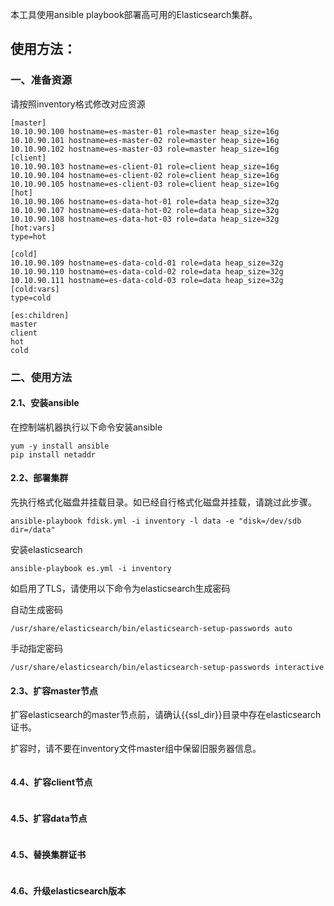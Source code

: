 本工具使用ansible playbook部署高可用的Elasticsearch集群。



## 使用方法：

### 一、准备资源

请按照inventory格式修改对应资源

```
[master]
10.10.90.100 hostname=es-master-01 role=master heap_size=16g
10.10.90.101 hostname=es-master-02 role=master heap_size=16g
10.10.90.102 hostname=es-master-03 role=master heap_size=16g
[client]
10.10.90.103 hostname=es-client-01 role=client heap_size=16g
10.10.90.104 hostname=es-client-02 role=client heap_size=16g
10.10.90.105 hostname=es-client-03 role=client heap_size=16g
[hot]
10.10.90.106 hostname=es-data-hot-01 role=data heap_size=32g
10.10.90.107 hostname=es-data-hot-02 role=data heap_size=32g
10.10.90.108 hostname=es-data-hot-03 role=data heap_size=32g
[hot:vars]
type=hot

[cold]
10.10.90.109 hostname=es-data-cold-01 role=data heap_size=32g
10.10.90.110 hostname=es-data-cold-02 role=data heap_size=32g
10.10.90.111 hostname=es-data-cold-03 role=data heap_size=32g
[cold:vars]
type=cold

[es:children]
master
client
hot
cold
```




### 二、使用方法

#### 2.1、安装ansible

在控制端机器执行以下命令安装ansible

```
yum -y install ansible
pip install netaddr
```



#### 2.2、部署集群

先执行格式化磁盘并挂载目录。如已经自行格式化磁盘并挂载，请跳过此步骤。

```
ansible-playbook fdisk.yml -i inventory -l data -e "disk=/dev/sdb dir=/data"
```
安装elasticsearch
```
ansible-playbook es.yml -i inventory
```

如启用了TLS，请使用以下命令为elasticsearch生成密码

自动生成密码

```
/usr/share/elasticsearch/bin/elasticsearch-setup-passwords auto
```

手动指定密码

```
/usr/share/elasticsearch/bin/elasticsearch-setup-passwords interactive
```



#### 2.3、扩容master节点

扩容elasticsearch的master节点前，请确认{{ssl_dir}}目录中存在elasticsearch证书。

扩容时，请不要在inventory文件master组中保留旧服务器信息。

```

```

#### 4.4、扩容client节点

```

```

#### 4.5、扩容data节点

```

```



#### 4.5、替换集群证书

```

```



#### 4.6、升级elasticsearch版本

